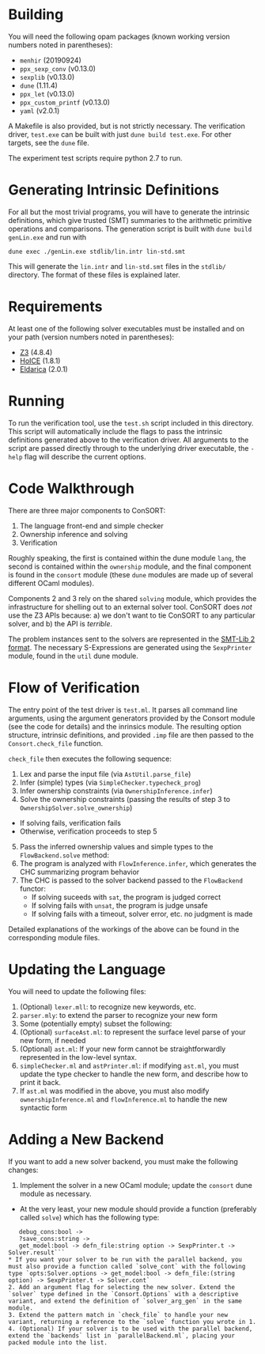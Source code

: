 # Building

You will need the following opam packages (known working version numbers noted in parentheses):

* `menhir` (20190924)
* `ppx_sexp_conv` (v0.13.0)
* `sexplib` (v0.13.0)
* `dune` (1.11.4)
* `ppx_let` (v0.13.0)
* `ppx_custom_printf` (v0.13.0)
* `yaml` (v2.0.1)

A Makefile is also provided, but is not strictly necessary. The verification driver, `test.exe` can be built with just `dune build test.exe`.
For other targets, see the `dune` file.

The experiment test scripts require python 2.7 to run.

# Generating Intrinsic Definitions
For all but the most trivial programs, you will have to generate the intrinsic definitions, which give trusted (SMT) summaries
to the arithmetic primitive operations and comparisons. The generation script is built with `dune build genLin.exe`
and run with

`dune exec ./genLin.exe stdlib/lin.intr lin-std.smt`

This will generate the `lin.intr` and `lin-std.smt` files in the `stdlib/` directory. The format of these files is explained later.

# Requirements

At least one of the following solver executables must be installed and on your path (version numbers noted in parentheses):

* [Z3](https://github.com/Z3Prover/z3/) (4.8.4)
* [HoICE](https://github.com/hopv/hoice/) (1.8.1)
* [Eldarica](https://github.com/uuverifiers/eldarica) (2.0.1)

# Running

To run the verification tool, use the `test.sh` script included in this directory. This script will automatically include the
flags to pass the intrinsic definitions generated above to the verification driver. All arguments to the script are passed
directly through to the underlying driver executable, the `-help` flag will describe the current options.

# Code Walkthrough

There are three major components to ConSORT:

1. The language front-end and simple checker
2. Ownership inference and solving
3. Verification

Roughly speaking, the first is contained within the dune module
`lang`, the second is contained within the `ownership` module, and the
final component is found in the `consort` module (these `dune` modules are
made up of several different OCaml modules).

Components 2 and 3 rely on the shared `solving` module, which provides the infrastructure for
shelling out to an external solver tool. ConSORT does _not_ use the Z3 APIs because: a) we don't
want to tie ConSORT to any particular solver, and b) the API is _terrible_.

The problem instances sent to the solvers are represented in the [SMT-Lib 2 format](http://smtlib.cs.uiowa.edu/).
The necessary S-Expressions are generated using the `SexpPrinter` module, found in the `util` dune module.

# Flow of Verification

The entry point of the test driver is `test.ml`. It parses all command line arguments, using the argument
generators provided by the Consort module (see the code for details) and the inrinsics module.
The resulting option structure, intrinsic definitions, and provided `.imp` file are then passed to the `Consort.check_file` function.

`check_file` then executes the following sequence:

1. Lex and parse the input file (via `AstUtil.parse_file`)
2. Infer (simple) types (via `SimpleChecker.typecheck_prog`)
3. Infer ownership constraints (via `OwnershipInference.infer`)
4. Solve the ownership constraints (passing the results of step 3 to `OwnershipSolver.solve_ownership`)
  * If solving fails, verification fails
  * Otherwise, verification proceeds to step 5
5. Pass the inferred ownership values and simple types to the `FlowBackend.solve` method:
  1. The program is analyzed with `FlowInference.infer`, which generates the CHC summarizing program behavior
  2. The CHC is passed to the solver backend passed to the `FlowBackend` functor:
     * If solving suceeds with `sat`, the program is judged correct
     * If solving fails with `unsat`, the program is judge unsafe
     * If solving fails with a timeout, solver error, etc. no judgment is made

Detailed explanations of the workings of the above can be found in the corresponding module files.

# Updating the Language

You will need to update the following files:

1. (Optional) `lexer.mll`: to recognize new keywords, etc.
2. `parser.mly`: to extend the parser to recognize your new form
3. Some (potentially empty) subset the following:
  1. (Optional) `surfaceAst.ml`: to represent the surface level parse of your new form, if needed
  2. (Optional) `ast.ml`: If your new form cannot be straightforwardly represented in the low-level syntax.
  3. `simpleChecker.ml` and `astPrinter.ml`: if modifying `ast.ml`, you must update the type checker to handle the new form, and describe how to print it back.
4. If `ast.ml` was modified in the above, you must also modify `ownershipInference.ml` and `flowInference.ml` to handle the new syntactic form

# Adding a New Backend

If you want to add a new solver backend, you must make the following changes:

1. Implement the solver in a new OCaml module; update the `consort` dune module as necessary.
  * At the very least, your new module should provide a function (preferably called `solve`) which has the following type:
  ```opts:Solver.options ->
     debug_cons:bool ->
     ?save_cons:string ->
     get_model:bool -> defn_file:string option -> SexpPrinter.t -> Solver.result```
  * If you want your solver to be run with the parallel backend, you must also provide a function called `solve_cont` with the following type `opts:Solver.options -> get_model:bool -> defn_file:(string option) -> SexpPrinter.t -> Solver.cont`
2. Add an argument flag for selecting the new solver. Extend the `solver` type defined in the `Consort.Options` with a descriptive variant, and extend the definition of `solver_arg_gen` in the same module.
3. Extend the pattern match in `check_file` to handle your new variant, returning a reference to the `solve` function you wrote in 1.
4. (Optional) If your solver is to be used with the parallel backend, extend the `backends` list in `parallelBackend.ml`, placing your packed module into the list.
